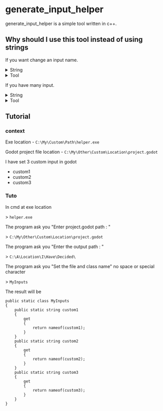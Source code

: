 # generate_input_helper
generate_input_helper is a simple tool written in c++.

## Why should I use this tool instead of using strings
If you want change an input name.

<details>
  <summary>String</summary>
  
  You have to change everywhere in your project this can be long and some can be forgotten therefore creating
errors
</details>

<details>
  <summary>Tool</summary>
  
  Just rename your variable and it will change everywhere
</details>


If you have many input.

<details>
  <summary>String</summary>
  
  This can be very long like several hours in extreme case.
</details>

<details>
  <summary>Tool</summary>
  
  Less than 2 minutes and 1 of these 2 minutes is for reading the tuto
</details>


## Tutorial

### context
Exe location - ```C:\My\Custom\Path\helper.exe```

Godot project file location - ```C:\My\Other\Custom\Location\project.godot```

I have set 3 custom input in godot
- custom1
- custom2
- custom3

### Tuto
In cmd at exe location 

\> ```helper.exe```

The program ask you "Enter project.godot path : "

\> ```C:\My\Other\Custom\Location\project.godot```

The program ask you "Enter the output path : "

\> ```C:\A\Location\I\Have\Decided\```

The program ask you "Set the file and class name" no space or special character

\> ```MyInputs```

The result will be

```
public static class MyInputs
{
    public static string custom1
	{
		get
		{
			return nameof(custom1);
		}
	}
	public static string custom2
	{
		get
		{
			return nameof(custom2);
		}
	}
	public static string custom3
	{
		get
		{
			return nameof(custom3);
		}
	}
}
```
